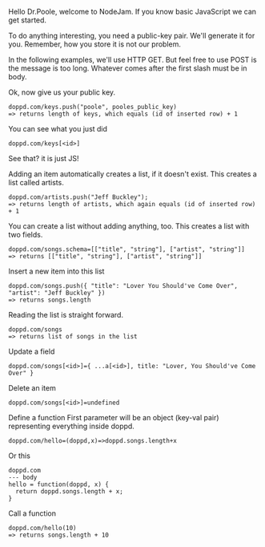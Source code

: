 Hello Dr.Poole, welcome to NodeJam.
If you know basic JavaScript we can get started.

To do anything interesting, you need a public-key pair.
We'll generate it for you. <link>
Remember, how you store it is not our problem.

In the following examples, we'll use HTTP GET.
But feel free to use POST is the message is too long.
Whatever comes after the first slash must be in body.

Ok, now give us your public key.
```
doppd.com/keys.push("poole", pooles_public_key)
=> returns length of keys, which equals (id of inserted row) + 1
```

You can see what you just did
```
doppd.com/keys[<id>]
```

See that? it is just JS!

Adding an item automatically creates a list, if it doesn't exist.
This creates a list called artists.
```
doppd.com/artists.push("Jeff Buckley");
=> returns length of artists, which again equals (id of inserted row) + 1
```

You can create a list without adding anything, too.
This creates a list with two fields.
```
doppd.com/songs.schema=[["title", "string"], ["artist", "string"]]
=> returns [["title", "string"], ["artist", "string"]]
```

Insert a new item into this list
```
doppd.com/songs.push({ "title": "Lover You Should've Come Over", "artist": "Jeff Buckley" })
=> returns songs.length
```

Reading the list is straight forward.
```
doppd.com/songs
=> returns list of songs in the list
```

Update a field
```
doppd.com/songs[<id>]={ ...a[<id>], title: "Lover, You Should've Come Over" }
```

Delete an item
```
doppd.com/songs[<id>]=undefined
```

Define a function
First parameter will be an object (key-val pair) representing everything inside doppd.
```
doppd.com/hello=(doppd,x)=>doppd.songs.length+x
```

Or this
```
doppd.com
--- body
hello = function(doppd, x) {
  return doppd.songs.length + x;
}
```

Call a function
```
doppd.com/hello(10)
=> returns songs.length + 10
```
